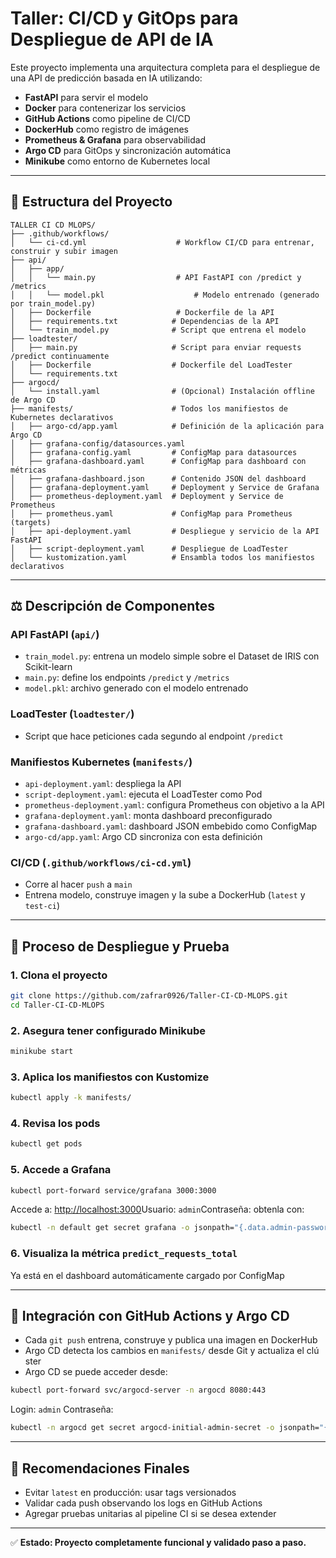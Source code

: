 # Taller: CI/CD y GitOps para Despliegue de API de IA

Este proyecto implementa una arquitectura completa para el despliegue de una API de predicción basada en IA utilizando:

- **FastAPI** para servir el modelo
- **Docker** para contenerizar los servicios
- **GitHub Actions** como pipeline de CI/CD
- **DockerHub** como registro de imágenes
- **Prometheus & Grafana** para observabilidad
- **Argo CD** para GitOps y sincronización automática
- **Minikube** como entorno de Kubernetes local

---

## 📂 Estructura del Proyecto

```
TALLER CI CD MLOPS/
├── .github/workflows/
│   └── ci-cd.yml                    # Workflow CI/CD para entrenar, construir y subir imagen
├── api/
│   ├── app/
│   │   └── main.py                  # API FastAPI con /predict y /metrics
│   │   └── model.pkl                    # Modelo entrenado (generado por train_model.py)
│   ├── Dockerfile                   # Dockerfile de la API
│   ├── requirements.txt            # Dependencias de la API
│   └── train_model.py              # Script que entrena el modelo
├── loadtester/
│   ├── main.py                     # Script para enviar requests /predict continuamente
│   ├── Dockerfile                  # Dockerfile del LoadTester
│   └── requirements.txt
├── argocd/
│   └── install.yaml                # (Opcional) Instalación offline de Argo CD
├── manifests/                      # Todos los manifiestos de Kubernetes declarativos
│   ├── argo-cd/app.yaml            # Definición de la aplicación para Argo CD
│   ├── grafana-config/datasources.yaml
│   ├── grafana-config.yaml         # ConfigMap para datasources
│   ├── grafana-dashboard.yaml      # ConfigMap para dashboard con métricas
│   ├── grafana-dashboard.json      # Contenido JSON del dashboard
│   ├── grafana-deployment.yaml     # Deployment y Service de Grafana
│   ├── prometheus-deployment.yaml  # Deployment y Service de Prometheus
│   ├── prometheus.yaml             # ConfigMap para Prometheus (targets)
│   ├── api-deployment.yaml         # Despliegue y servicio de la API FastAPI
│   ├── script-deployment.yaml      # Despliegue de LoadTester
│   └── kustomization.yaml          # Ensambla todos los manifiestos declarativos
```

---

## ⚖️ Descripción de Componentes

### API FastAPI (`api/`)

- `train_model.py`: entrena un modelo simple sobre el Dataset de IRIS con Scikit-learn
- `main.py`: define los endpoints `/predict` y `/metrics`
- `model.pkl`: archivo generado con el modelo entrenado

### LoadTester (`loadtester/`)

- Script que hace peticiones cada segundo al endpoint `/predict`

### Manifiestos Kubernetes (`manifests/`)

- `api-deployment.yaml`: despliega la API
- `script-deployment.yaml`: ejecuta el LoadTester como Pod
- `prometheus-deployment.yaml`: configura Prometheus con objetivo a la API
- `grafana-deployment.yaml`: monta dashboard preconfigurado
- `grafana-dashboard.yaml`: dashboard JSON embebido como ConfigMap
- `argo-cd/app.yaml`: Argo CD sincroniza con esta definición

### CI/CD (`.github/workflows/ci-cd.yml`)

- Corre al hacer `push` a `main`
- Entrena modelo, construye imagen y la sube a DockerHub (`latest` y `test-ci`)

---

## 🧰 Proceso de Despliegue y Prueba

### 1. Clona el proyecto

```bash
git clone https://github.com/zafrar0926/Taller-CI-CD-MLOPS.git
cd Taller-CI-CD-MLOPS
```

### 2. Asegura tener configurado Minikube

```bash
minikube start
```

### 3. Aplica los manifiestos con Kustomize

```bash
kubectl apply -k manifests/
```

### 4. Revisa los pods

```bash
kubectl get pods
```

### 5. Accede a Grafana

```bash
kubectl port-forward service/grafana 3000:3000
```

Accede a: [http://localhost:3000](http://localhost:3000)Usuario: `admin`Contraseña: obtenla con:

```bash
kubectl -n default get secret grafana -o jsonpath="{.data.admin-password}" | base64 -d && echo
```

### 6. Visualiza la métrica `predict_requests_total`

Ya está en el dashboard automáticamente cargado por ConfigMap

---

## 🚀 Integración con GitHub Actions y Argo CD

- Cada `git push` entrena, construye y publica una imagen en DockerHub
- Argo CD detecta los cambios en `manifests/` desde Git y actualiza el clú ster
- Argo CD se puede acceder desde:

```bash
kubectl port-forward svc/argocd-server -n argocd 8080:443
```

Login: `admin` Contraseña:

```bash
kubectl -n argocd get secret argocd-initial-admin-secret -o jsonpath="{.data.password}" | base64 -d && echo
```

---

## 🛌 Recomendaciones Finales

- Evitar `latest` en producción: usar tags versionados
- Validar cada push observando los logs en GitHub Actions
- Agregar pruebas unitarias al pipeline CI si se desea extender

---

✅ **Estado: Proyecto completamente funcional y validado paso a paso.**
